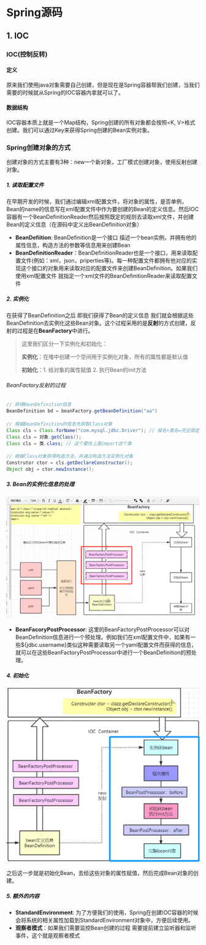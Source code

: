 # Spring源码

## 1. IOC	

### IOC(控制反转)

#### 定义

原来我们使用java对象需要自己创建，但是现在是Spring容器帮我们创建，当我们需要的时候就从Spring的IOC容器内拿就可以了。

#### 数据结构

IOC容器本质上就是一个Map结构，Spring创建的所有对象都会按照<K, V>格式创建。我们可以通过Key来获得Spring创建的Bean实例对象。

### Spring创建对象的方式

创建对象的方式主要有3种：new一个新对象，工厂模式创建对象，使用反射创建对象。

##### 1. 读取配置文件  

在早期开发的时候，我们通过编辑xml配置文件，将对象的属性，是否单例，Bean的name的信息写在xml配置文件中作为要创建的Bean的定义信息。然后IOC容器有一个BeanDefinitionReader然后按照既定的规则去读取xml文件，并创建Bean的定义信息（在源码中定义出BeanDefinition对象）

- **BeanDefiition**: BeanDefinition是一个接口 描述一个bean实例，并拥有他的属性信息，构造方法的参数等信息用来创建Bean
- **BeanDefinitionReader**：BeanDefinitionReader也是一个接口，用来读取配置文件(例如：xml，json，priperties等)。每一种配置文件都拥有他对应的实现这个接口的对象用来读取对应的配置文件来创建BeanDefinition。如果我们使用xml配置文件 就指定一个xml文件的BeanDefinitionReader来读取配置文件

##### 2. 实例化

在获得了BeanDefinition之后 即我们获得了Bean的定义信息 我们就会根据这些BeanDefinition去实例化这些Bean对象。这个过程采用的是**反射**的方式创建，反射的过程是在**BeanFactory**中进行。

> 这里我们区分一下实例化和初始化：
>
> **实例化**：在堆中创建一个空间用于实例化对象，所有的属性都是默认值
>
> **初始化**：1. 给对象的属性赋值    2. 执行Bean的init方法

###### BeanFactory反射的过程

```java
// 获得BeanDefinition信息
BeanDefinition bd = beanFactory.getBeanDefinition("aa")

// 根据BeanDefinition的信息先获取Class对象
Class cls = Class.forName("com.mysql.jdbc.Driver"); // 报名+类名=完全限定名
Class cls = 对象.getClass();
Class cls = 类.class; // 这个要在上面import这个类

// 根据Class对象获得构造方法，并通过构造方法实例化对象
Construtor ctor = cls.getDeclareConstructor();
Object obj = ctor.newInstance();
```

##### 3. Bean的实例化信息的处理

![image-20211211200304457](images/image-20211211200304457.png)

- **BeanFacoryPostProcessor**: 这里的BeanFactoryPostProcessor可以对 BeanDefinition信息进行一个预处理。例如我们在xml配置文件中，如果有一些${jdbc.username}类似这种需要读取另一个yaml配置文件而获得的信息，就可以在这些BeanFactoryPostProcessor中进行一个BeanDefinition的预处理。

##### 4. 初始化

<img src="images/image-20211211203210186.png" alt="image-20211211203210186" style="zoom:80%;" />

之后这一步就是初始化Bean，去给这些对象的属性赋值，然后完成Bean对象的创建。



##### 5. 额外的内容

- **StandardEnvironment**: 为了方便我们的使用，Spring在创建IOC容器的时候会将系统的相关属性加载到StandardEnvironment对象中，方便后续使用。
- **观察者模式**：如果我们需要监控Bean创建的过程 需要提前建立监听器和监听事件，这个就是观察者模式